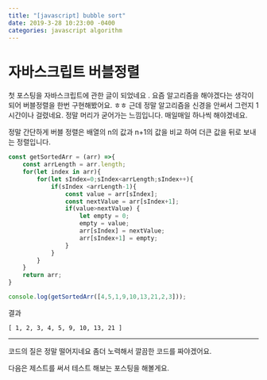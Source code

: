 ```yaml
---
title: "[javascript] bubble sort"
date: 2019-3-28 10:23:00 -0400
categories: javascript algorithm
---
```


# 자바스크립트 버블정렬


첫 포스팅을 자바스크립트에 관한 글이 되었네요 .
요즘 알고리즘을 해야겠다는 생각이 되어 버블정렬을 한번 구현해봤어요.
ㅎㅎ 
근데 정말 알고리즘을 신경을 안써서 그런지 1시간이나 걸렸네요.
정말 머리가 굳어가는 느낌입니다. 매일매일 하나씩 해야겠네요.

정말 간단하게
버블 정렬은 배열의 n의 값과 n+1의 값을 비교 하여
더큰 값을 뒤로 보내는 정렬입니다.

```javascript
const getSortedArr = (arr) =>{
    const arrLength = arr.length;
    for(let index in arr){
        for(let sIndex=0;sIndex<arrLength;sIndex++){
            if(sIndex <arrLength-1){
                const value = arr[sIndex];
                const nextValue = arr[sIndex+1];
                if(value>nextValue) {
                    let empty = 0;
                    empty = value;
                    arr[sIndex] = nextValue;
                    arr[sIndex+1] = empty;
                }
            }
        }
    }
    return arr;
}

console.log(getSortedArr([4,5,1,9,10,13,21,2,3]));
```

결과 
```
[ 1, 2, 3, 4, 5, 9, 10, 13, 21 ]
```
* * *

코드의 질은 정말 떨어지네요
좀더 노력해서 깔끔한 코드를 짜야겠어요.

다음은 제스트를 써서 테스트 해보는 포스팅을 해볼게요. 
